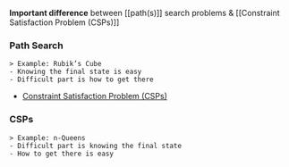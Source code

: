 **Important difference** between [[path(s)]] search problems & [[Constraint Satisfaction Problem (CSPs)]]

### Path Search
    > Example: Rubik’s Cube
    - Knowing the final state is easy
    - Difficult part is how to get there
- [Constraint Satisfaction Problem (CSPs)](https://www.notion.so/Constraint-Satisfaction-Problem-CSPs-01f086a2717b4402914deb0649ad0e8e?pvs=21)

### CSPs
    > Example: n-Queens
    - Difficult part is knowing the final state
    - How to get there is easy